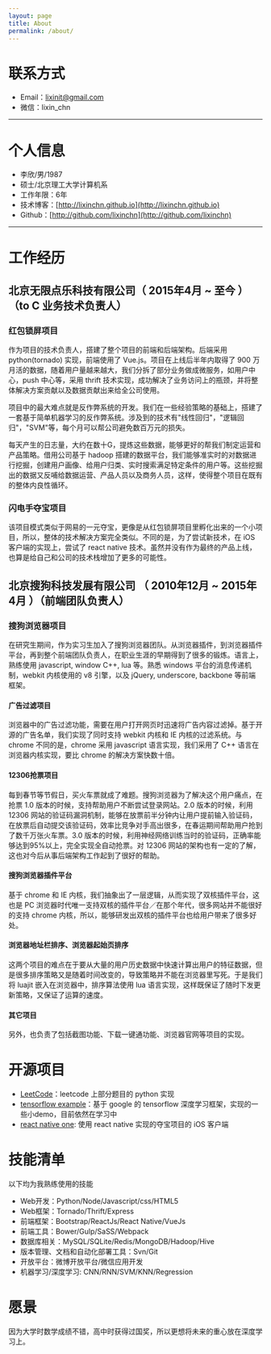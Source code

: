```yaml
---
layout: page
title: About
permalink: /about/
---
```


# 联系方式

- Email：lixinit@gmail.com
- 微信：lixin_chn

---

# 个人信息

 - 李欣/男/1987
 - 硕士/北京理工大学计算机系 
 - 工作年限：6年
 - 技术博客：[http://lixinchn.github.io](http://lixinchn.github.io)
 - Github：[http://github.com/lixinchn](http://github.com/lixinchn)


---

# 工作经历

## 北京无限点乐科技有限公司（ 2015年4月 ~ 至今 ）（to C 业务技术负责人）

### 红包锁屏项目

作为项目的技术负责人，搭建了整个项目的前端和后端架构。后端采用 python(tornado) 实现，前端使用了 Vue.js。项目在上线后半年内取得了 900 万月活的数据，随着用户量越来越大，我们分拆了部分业务做成微服务，如用户中心，push 中心等，采用 thrift 技术实现，成功解决了业务访问上的瓶颈，并将整体解决方案贡献以及数据贡献出来给全公司使用。

项目中的最大难点就是反作弊系统的开发。我们在一些经验策略的基础上，搭建了一套基于简单机器学习的反作弊系统。涉及到的技术有"线性回归"，"逻辑回归"，"SVM"等，每个月可以帮公司避免数百万元的损失。

每天产生的日志量，大约在数十G，提炼这些数据，能够更好的帮我们制定运营和产品策略。借用公司基于 hadoop 搭建的数据平台，我们能够准实时的对数据进行挖掘，创建用户画像、给用户归类、实时搜索满足特定条件的用户等。这些挖掘出的数据又反哺给数据运营、产品人员以及商务人员，这样，使得整个项目在既有的整体内良性循环。

### 闪电手夺宝项目

该项目模式类似于网易的一元夺宝，更像是从红包锁屏项目里孵化出来的一个小项目，所以，整体的技术解决方案完全类似。不同的是，为了尝试新技术，在 iOS 客户端的实现上，尝试了 react native 技术。虽然并没有作为最终的产品上线，也算是给自己和公司的技术栈增加了更多的可能性。

 
## 北京搜狗科技发展有限公司 （ 2010年12月 ~ 2015年4月 ）（前端团队负责人）

### 搜狗浏览器项目 

在研究生期间，作为实习生加入了搜狗浏览器团队。从浏览器插件，到浏览器插件平台，再到整个前端团队负责人，在职业生涯的早期得到了很多的锻炼。语言上，熟练使用 javascript, window C++, lua 等。熟悉 windows 平台的消息传递机制，webkit 内核使用的 v8 引擎，以及 jQuery, underscore, backbone 等前端框架。

#### 广告过滤项目

浏览器中的广告过滤功能，需要在用户打开网页时迅速将广告内容过滤掉。基于开源的广告名单，我们实现了同时支持 webkit 内核和 IE 内核的过滤系统。与 chrome 不同的是，chrome 采用 javascript 语言实现，我们采用了 C++ 语言在浏览器内核实现，要比 chrome 的解决方案快数十倍。

#### 12306抢票项目

每到春节等节假日，买火车票就成了难题。搜狗浏览器为了解决这个用户痛点，在抢票 1.0 版本的时候，支持帮助用户不断尝试登录网站。2.0 版本的时候，利用 12306 网站的验证码漏洞机制，能够在放票前半分钟内让用户提前输入验证码，在放票后自动提交该验证码，效率比竞争对手高出很多，在春运期间帮助用户抢到了数千万张火车票。3.0 版本的时候，利用神经网络训练当时的验证码，正确率能够达到95%以上，完全实现全自动抢票。对 12306 网站的架构也有一定的了解，这也对今后从事后端架构工作起到了很好的帮助。

#### 搜狗浏览器插件平台

基于 chrome 和 IE 内核，我们抽象出了一层逻辑，从而实现了双核插件平台，这也是 PC 浏览器时代唯一支持双核的插件平台／在那个年代，很多网站并不能很好的支持 chrome 内核，所以，能够研发出双核的插件平台也给用户带来了很多好处。

#### 浏览器地址栏排序、浏览器起始页排序

这两个项目的难点在于要从大量的用户历史数据中快速计算出用户的特征数据，但是很多排序策略又是随着时间改变的，导致策略并不能在浏览器里写死。于是我们将 luajit 嵌入在浏览器中，排序算法使用 lua 语言实现，这样既保证了随时下发更新策略，又保证了运算的速度。

#### 其它项目

另外，也负责了包括截图功能、下载一键通功能、浏览器官网等项目的实现。


# 开源项目

 - [LeetCode](https://github.com/lixinchn/LeetCode/tree/master/src)：leetcode 上部分题目的 python 实现
 - [tensorflow example](https://github.com/lixinchn/tensorflow-examples)：基于 google 的 tensorflow 深度学习框架，实现的一些小demo，目前依然在学习中
 - [react native one](https://github.com/lixinchn/react-native-one): 使用 react native 实现的夺宝项目的 iOS 客户端


# 技能清单

以下均为我熟练使用的技能

- Web开发：Python/Node/Javascript/css/HTML5
- Web框架：Tornado/Thrift/Express
- 前端框架：Bootstrap/ReactJs/React Native/VueJs
- 前端工具：Bower/Gulp/SaSS/Webpack
- 数据库相关：MySQL/SQLite/Redis/MongoDB/Hadoop/Hive
- 版本管理、文档和自动化部署工具：Svn/Git
- 开放平台：微博开放平台/微信应用开发
- 机器学习/深度学习: CNN/RNN/SVM/KNN/Regression


# 愿景

因为大学时数学成绩不错，高中时获得过国奖，所以更想将未来的重心放在深度学习上。

